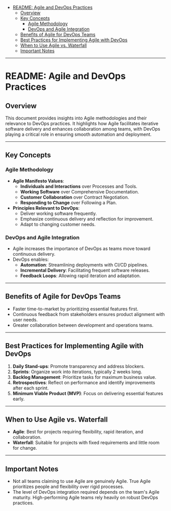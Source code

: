 
- [README: Agile and DevOps Practices](#readme-agile-and-devops-practices)
  - [Overview](#overview)
  - [Key Concepts](#key-concepts)
    - [Agile Methodology](#agile-methodology)
    - [DevOps and Agile Integration](#devops-and-agile-integration)
  - [Benefits of Agile for DevOps Teams](#benefits-of-agile-for-devops-teams)
  - [Best Practices for Implementing Agile with DevOps](#best-practices-for-implementing-agile-with-devops)
  - [When to Use Agile vs. Waterfall](#when-to-use-agile-vs-waterfall)
  - [Important Notes](#important-notes)
 

---

# README: Agile and DevOps Practices  

## Overview  
This document provides insights into Agile methodologies and their relevance to DevOps practices. It highlights how Agile facilitates iterative software delivery and enhances collaboration among teams, with DevOps playing a critical role in ensuring smooth automation and deployment.  

---

## Key Concepts  

### Agile Methodology  
- **Agile Manifesto Values**:  
  - **Individuals and Interactions** over Processes and Tools.  
  - **Working Software** over Comprehensive Documentation.  
  - **Customer Collaboration** over Contract Negotiation.  
  - **Responding to Change** over Following a Plan.  
- **Principles Relevant to DevOps**:  
  - Deliver working software frequently.  
  - Emphasize continuous delivery and reflection for improvement.  
  - Adapt to changing customer needs.  

### DevOps and Agile Integration  
- Agile increases the importance of DevOps as teams move toward continuous delivery.  
- DevOps enables:  
  - **Automation**: Streamlining deployments with CI/CD pipelines.  
  - **Incremental Delivery**: Facilitating frequent software releases.  
  - **Feedback Loops**: Allowing rapid iteration and adaptation.  

---

## Benefits of Agile for DevOps Teams  
- Faster time-to-market by prioritizing essential features first.  
- Continuous feedback from stakeholders ensures product alignment with user needs.  
- Greater collaboration between development and operations teams.  

---

## Best Practices for Implementing Agile with DevOps  
1. **Daily Stand-ups**: Promote transparency and address blockers.  
2. **Sprints**: Organize work into iterations, typically 2 weeks long.  
3. **Backlog Management**: Prioritize tasks for maximum business value.  
4. **Retrospectives**: Reflect on performance and identify improvements after each sprint.  
5. **Minimum Viable Product (MVP)**: Focus on delivering essential features early.  

---

## When to Use Agile vs. Waterfall  
- **Agile**: Best for projects requiring flexibility, rapid iteration, and collaboration.  
- **Waterfall**: Suitable for projects with fixed requirements and little room for change.  

---

## Important Notes  
- Not all teams claiming to use Agile are genuinely Agile. True Agile prioritizes people and flexibility over rigid processes.  
- The level of DevOps integration required depends on the team's Agile maturity. High-performing Agile teams rely heavily on robust DevOps practices.  


